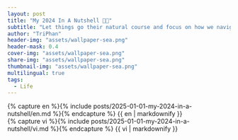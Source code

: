 ```yaml
---
layout: post
title: "My 2024 In A Nutshell 🎇🌸"
subtitle: "Let things go their natural course and focus on how we navigate them instead of trying to control them."
author: "TriPhan"
header-img: "assets/wallpaper-sea.png"
header-mask: 0.4
cover-img: "assets/wallpaper-sea.png"
share-img: "assets/wallpaper-sea.png"
thumbnail-img: "assets/wallpaper-sea.png"
multilingual: true
tags:
  - Life
---
```



<meta property="og:image" content="https://triphan2k3.github.io/assets/wallpaper-sea.png"/>

<!-- English Version -->
<div class="en post-container">
    {% capture en %}{% include posts/2025-01-01-my-2024-in-a-nutshell/en.md %}{% endcapture %}
    {{ en | markdownify }}
</div>

<!-- Vietnamese Version -->
<div class="vi post-container">
    {% capture vi %}{% include posts/2025-01-01-my-2024-in-a-nutshell/vi.md %}{% endcapture %}
    {{ vi | markdownify }}
</div>
